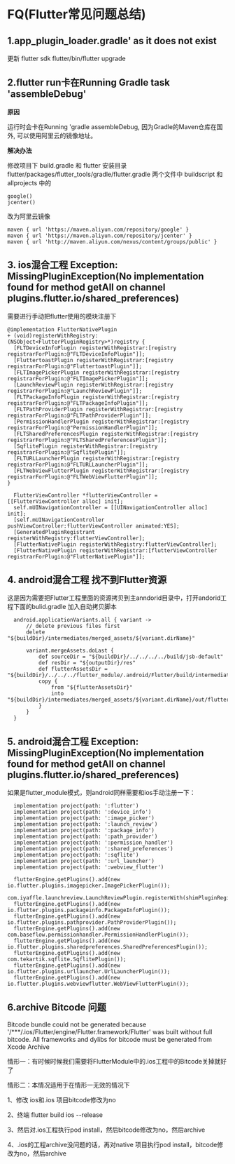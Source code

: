 # FQ(Flutter常见问题总结)

## 1.app_plugin_loader.gradle' as it does not exist

更新 flutter sdk flutter/bin/flutter upgrade


## 2.flutter run卡在Running Gradle task 'assembleDebug'
**原因**

运行时会卡在Running 'gradle assembleDebug, 因为Gradle的Maven仓库在国外, 可以使用阿里云的镜像地址。

**解决办法**

修改项目下 build.gradle 和 flutter 安装目录flutter/packages/flutter_tools/gradle/flutter.gradle 两个文件中 buildscript 和allprojects 中的


```
google()
jcenter()
```

改为阿里云镜像

```
maven { url 'https://maven.aliyun.com/repository/google' }
maven { url 'https://maven.aliyun.com/repository/jcenter' }
maven { url 'http://maven.aliyun.com/nexus/content/groups/public' }
```


## 3. ios混合工程 Exception: MissingPluginException(No implementation found for method getAll on channel plugins.flutter.io/shared_preferences)
需要进行手动把flutter使用的模块注册下
```
@implementation FlutterNativePlugin
+ (void)registerWithRegistry:(NSObject<FlutterPluginRegistry>*)registry {
  [FLTDeviceInfoPlugin registerWithRegistrar:[registry registrarForPlugin:@"FLTDeviceInfoPlugin"]];
  [FluttertoastPlugin registerWithRegistrar:[registry registrarForPlugin:@"FluttertoastPlugin"]];
  [FLTImagePickerPlugin registerWithRegistrar:[registry registrarForPlugin:@"FLTImagePickerPlugin"]];
  [LaunchReviewPlugin registerWithRegistrar:[registry registrarForPlugin:@"LaunchReviewPlugin"]];
  [FLTPackageInfoPlugin registerWithRegistrar:[registry registrarForPlugin:@"FLTPackageInfoPlugin"]];
  [FLTPathProviderPlugin registerWithRegistrar:[registry registrarForPlugin:@"FLTPathProviderPlugin"]];
  [PermissionHandlerPlugin registerWithRegistrar:[registry registrarForPlugin:@"PermissionHandlerPlugin"]];
  [FLTSharedPreferencesPlugin registerWithRegistrar:[registry registrarForPlugin:@"FLTSharedPreferencesPlugin"]];
  [SqflitePlugin registerWithRegistrar:[registry registrarForPlugin:@"SqflitePlugin"]];
  [FLTURLLauncherPlugin registerWithRegistrar:[registry registrarForPlugin:@"FLTURLLauncherPlugin"]];
  [FLTWebViewFlutterPlugin registerWithRegistrar:[registry registrarForPlugin:@"FLTWebViewFlutterPlugin"]];
}
```
```
  FlutterViewController *flutterViewController = [[FlutterViewController alloc] init];
  self.mUINavigationController = [[UINavigationController alloc] init];
  [self.mUINavigationController pushViewController:flutterViewController animated:YES];
  [GeneratedPluginRegistrant registerWithRegistry:flutterViewController];
  [FlutterNativePlugin registerWithRegistry:flutterViewController];
  [FlutterNativePlugin registerWithRegistrar:[flutterViewController registrarForPlugin:@"FlutterNativePlugin"]];
```

## 4. android混合工程 找不到Flutter资源
这是因为需要把Flutter工程里面的资源拷贝到主anndorid目录中，打开andorid工程下面的bulid.gradle 加入自动拷贝脚本
```
  android.applicationVariants.all { variant ->
      // delete previous files first
      delete "${buildDir}/intermediates/merged_assets/${variant.dirName}"

      variant.mergeAssets.doLast {
          def sourceDir = "${buildDir}/../../../../build/jsb-default"
          def resDir = "${outputDir}/res"
          def flutterAssetsDir = "${buildDir}/../../../flutter_module/.android/Flutter/build/intermediates/flutter/${variant.dirName}/flutter_assets"
          copy {
              from "${flutterAssetsDir}"
              into  "${buildDir}/intermediates/merged_assets/${variant.dirName}/out/flutter_assets"
          }
      }
  }
```

## 5. android混合工程 Exception: MissingPluginException(No implementation found for method getAll on channel plugins.flutter.io/shared_preferences)
如果是flutter_module模式，则android同样需要和ios手动注册一下：
```
  implementation project(path: ':flutter')
  implementation project(path: ':device_info')
  implementation project(path: ':image_picker')
  implementation project(path: ':launch_review')
  implementation project(path: ':package_info')
  implementation project(path: ':path_provider')
  implementation project(path: ':permission_handler')
  implementation project(path: ':shared_preferences')
  implementation project(path: ':sqflite')
  implementation project(path: ':url_launcher')
  implementation project(path: ':webview_flutter')
```
```
  flutterEngine.getPlugins().add(new io.flutter.plugins.imagepicker.ImagePickerPlugin());
  com.iyaffle.launchreview.LaunchReviewPlugin.registerWith(shimPluginRegistry.registrarFor("com.iyaffle.launchreview.LaunchReviewPlugin"));
  flutterEngine.getPlugins().add(new io.flutter.plugins.packageinfo.PackageInfoPlugin());
  flutterEngine.getPlugins().add(new io.flutter.plugins.pathprovider.PathProviderPlugin());
  flutterEngine.getPlugins().add(new com.baseflow.permissionhandler.PermissionHandlerPlugin());
  flutterEngine.getPlugins().add(new io.flutter.plugins.sharedpreferences.SharedPreferencesPlugin());
  flutterEngine.getPlugins().add(new com.tekartik.sqflite.SqflitePlugin());
  flutterEngine.getPlugins().add(new io.flutter.plugins.urllauncher.UrlLauncherPlugin());
  flutterEngine.getPlugins().add(new io.flutter.plugins.webviewflutter.WebViewFlutterPlugin());
```

## 6.archive Bitcode 问题

Bitcode bundle could not be generated because '/***/.ios/Flutter/engine/Flutter.framework/Flutter' was built without full bitcode. All frameworks and dylibs for bitcode must be generated from Xcode Archive 

情形一：有时候时候我们需要将FlutterModule中的.ios工程中的Bitcode关掉就好了

情形二：本情况适用于在情形一无效的情况下

1、修改 ios和.ios 项目bitcode修改为no

2、终端 flutter build ios --release

3、然后对.ios工程执行pod install，然后bitcode修改为no，然后archive

4、.ios的工程archive没问题的话，再对native 项目执行pod install，bitcode修改为no，然后archive

